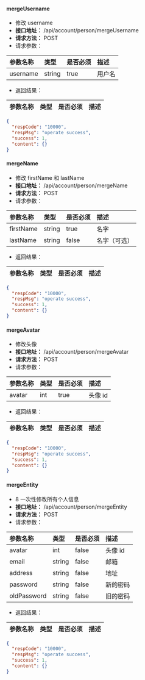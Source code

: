 #### mergeUsername

- 修改 username
- **接口地址：** /api/account/person/mergeUsername
- **请求方法：** POST
- 请求参数：

| 参数名称 | 类型   | 是否必须 | 描述   |
| :------- | :----- | :------- | :----- |
| username | string | true     | 用户名 |

- 返回结果：

| 参数名称 | 类型 | 是否必须 | 描述 |
| :------- | :--- | :------- | :--- |


```json
{
  "respCode": "10000",
  "respMsg": "operate success",
  "success": 1,
  "content": {}
}
```


#### mergeName


- 修改 firstName 和 lastName
- **接口地址：** /api/account/person/mergeName
- **请求方法：** POST
- 请求参数：

| 参数名称  | 类型   | 是否必须 | 描述         |
| :-------- | :----- | :------- | :----------- |
| firstName | string | true     | 名字         |
| lastName  | string | false    | 名字（可选） |

- 返回结果：

| 参数名称 | 类型 | 是否必须 | 描述 |
| :------- | :--- | :------- | :--- |


```json
{
  "respCode": "10000",
  "respMsg": "operate success",
  "success": 1,
  "content": {}
}
```

#### mergeAvatar


- 修改头像
- **接口地址：** /api/account/person/mergeAvatar
- **请求方法：** POST
- 请求参数：

| 参数名称 | 类型 | 是否必须 | 描述    |
| :------- | :--- | :------- | :------ |
| avatar   | int  | true     | 头像 id |

- 返回结果：

| 参数名称 | 类型 | 是否必须 | 描述 |
| :------- | :--- | :------- | :--- |


```json
{
  "respCode": "10000",
  "respMsg": "operate success",
  "success": 1,
  "content": {}
}
```

#### mergeEntity

- 8 一次性修改所有个人信息
- **接口地址：** /api/account/person/mergeEntity
- **请求方法：** POST
- 请求参数：

| 参数名称 | 类型 | 是否必须 | 描述 |
| :------- | :--- | :------- | :--- |
| avatar | int | false | 头像 id |
| email | string | false | 邮箱 |
| address | string | false | 地址 |
| password | string | false | 新的密码 |
| oldPassword | string | false | 旧的密码 |

- 返回结果：

| 参数名称 | 类型 | 是否必须 | 描述 |
| :------- | :--- | :------- | :--- |


```json
{
  "respCode": "10000",
  "respMsg": "operate success",
  "success": 1,
  "content": {}
}
```

